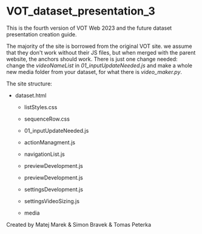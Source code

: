 # VOT_dataset_presentation_3
This is the fourth version of VOT Web 2023 and the future dataset presentation creation guide.

The majority of the site is borrowed from the original VOT site. we assume that they don't work without their JS files, but when merged with the parent
website, the anchors should work. There is just one change needed: change the <i>videoNameList</i> in <i>01_inputUpdateNeeded.js</i> and make a whole new media folder from your dataset, for what there is <i>video_maker.py</i>.

The site structure:
* dataset.html
  * listStyles.css
  * sequenceRow.css
 
  * 01_inputUpdateNeeded.js
  * actionManagment.js
  * navigationList.js
  * previewDevelopment.js
  * previewDevelopment.js
  * settingsDevelopment.js
  * settingsVideoSizing.js
 
   *  media

Created by Matej Marek & Simon Bravek & Tomas Peterka
